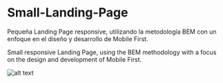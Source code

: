 # Small-Landing-Page
Pequeña Landing Page responsive, utilizando la metodología BEM con un enfoque en el diseño y desarrollo de Mobile First. 

Small responsive Landing Page, using the BEM methodology with a focus on the design and development of Mobile First.

![alt text](https://github.com/JoaquinDev542/Small-Landing-Page/tree/main/Design)

